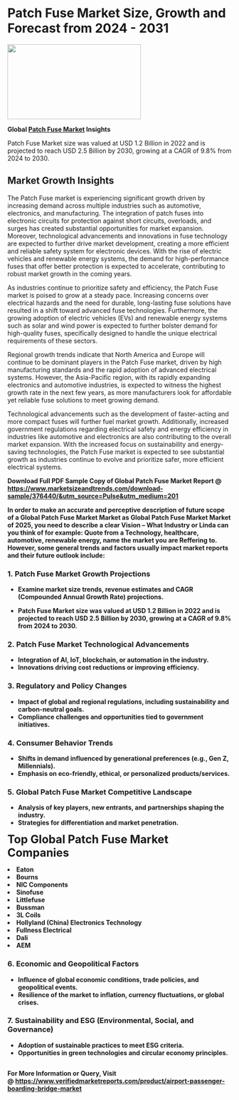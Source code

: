 <H1>Patch Fuse Market Size, Growth and Forecast from 2024 - 2031</H1><img class="aligncenter size-medium wp-image-584254" src="https://thirdeyenews.in/wp-content/uploads/2024/09/Global-Market-Research-300x168.jpeg" alt="" width="300" height="168" /><p><strong>Global&nbsp;<a href="https://www.marketsizeandtrends.com/download-sample/376440/&amp;utm_source=Pulse&amp;utm_medium=201">Patch Fuse Market</a> Insights</strong></p><p>Patch Fuse Market size was valued at USD 1.2 Billion in 2022 and is projected to reach USD 2.5 Billion by 2030, growing at a CAGR of 9.8% from 2024 to 2030.</p><p><h2>Market Growth Insights</h2> <p>The Patch Fuse market is experiencing significant growth driven by increasing demand across multiple industries such as automotive, electronics, and manufacturing. The integration of patch fuses into electronic circuits for protection against short circuits, overloads, and surges has created substantial opportunities for market expansion. Moreover, technological advancements and innovations in fuse technology are expected to further drive market development, creating a more efficient and reliable safety system for electronic devices. With the rise of electric vehicles and renewable energy systems, the demand for high-performance fuses that offer better protection is expected to accelerate, contributing to robust market growth in the coming years.</p> <p><strong></strong></p> <p>As industries continue to prioritize safety and efficiency, the Patch Fuse market is poised to grow at a steady pace. Increasing concerns over electrical hazards and the need for durable, long-lasting fuse solutions have resulted in a shift toward advanced fuse technologies. Furthermore, the growing adoption of electric vehicles (EVs) and renewable energy systems such as solar and wind power is expected to further bolster demand for high-quality fuses, specifically designed to handle the unique electrical requirements of these sectors.</p> <p>Regional growth trends indicate that North America and Europe will continue to be dominant players in the Patch Fuse market, driven by high manufacturing standards and the rapid adoption of advanced electrical systems. However, the Asia-Pacific region, with its rapidly expanding electronics and automotive industries, is expected to witness the highest growth rate in the next few years, as more manufacturers look for affordable yet reliable fuse solutions to meet growing demand.</p> <p>Technological advancements such as the development of faster-acting and more compact fuses will further fuel market growth. Additionally, increased government regulations regarding electrical safety and energy efficiency in industries like automotive and electronics are also contributing to the overall market expansion. With the increased focus on sustainability and energy-saving technologies, the Patch Fuse market is expected to see substantial growth as industries continue to evolve and prioritize safer, more efficient electrical systems.</p> <p><strong></p><p><span class=""><strong>Download Full PDF Sample Copy of Global Patch Fuse Market Report</strong> @ <a href="https://www.marketsizeandtrends.com/download-sample/376440/&amp;utm_source=Pulse&amp;utm_medium=201" target="_blank">https://www.marketsizeandtrends.com/download-sample/376440/&amp;utm_source=Pulse&amp;utm_medium=201</a></span></p><p>In order to make an accurate and perceptive description of future scope of a Global&nbsp;Patch Fuse Market Market as Global&nbsp;Patch Fuse Market Market of 2025, you need to describe a clear Vision &ndash; What Industry or Linda can you think of for example: Quote from a Technology, healthcare, automotive, renewable energy, name the market you are Reffering to. However, some general trends and factors usually impact market reports and their future outlook include:</p><h3>1.&nbsp;<strong>Patch Fuse Market Growth Projections</strong></h3><ul><li>Examine market size trends, revenue estimates and CAGR (Compounded Annual Growth Rate) projections.</li><li><p>Patch Fuse Market size was valued at USD 1.2 Billion in 2022 and is projected to reach USD 2.5 Billion by 2030, growing at a CAGR of 9.8% from 2024 to 2030.</p></li></ul><h3>2.&nbsp;<strong>Patch Fuse Market Technological Advancements</strong></h3><ul><li>Integration of AI, IoT, blockchain, or automation in the industry.</li><li>Innovations driving cost reductions or improving efficiency.</li></ul><h3>3.&nbsp;<strong>Regulatory and Policy Changes</strong></h3><ul><li>Impact of global and regional regulations, including sustainability and carbon-neutral goals.</li><li>Compliance challenges and opportunities tied to government initiatives.</li></ul><h3>4.&nbsp;<strong>Consumer Behavior Trends</strong></h3><ul><li>Shifts in demand influenced by generational preferences (e.g., Gen Z, Millennials).</li><li>Emphasis on eco-friendly, ethical, or personalized products/services.</li></ul><h3>5.&nbsp;<strong>Global Patch Fuse Market Competitive Landscape</strong></h3><ul><li>Analysis of key players, new entrants, and partnerships shaping the industry.</li><li>Strategies for differentiation and market penetration.</li></ul><p data-pm-slice="1 1 []"><span style="color: inherit; font-family: inherit; font-size: 25px;">Top Global Patch Fuse Market Companies</span></p><div class="" data-test-id=""><p><li>Eaton</li><li> Bourns</li><li> NIC Components</li><li> Sinofuse</li><li> Littlefuse</li><li> Bussman</li><li> 3L Coils</li><li> Hollyland (China) Electronics Technology</li><li> Fullness Electrical</li><li> Dali</li><li> AEM</li></p></div><h3>6.&nbsp;<strong>Economic and Geopolitical Factors</strong></h3><ul><li>Influence of global economic conditions, trade policies, and geopolitical events.</li><li>Resilience of the market to inflation, currency fluctuations, or global crises.</li></ul><h3>7.&nbsp;<strong>Sustainability and ESG (Environmental, Social, and Governance)</strong></h3><ul><li>Adoption of sustainable practices to meet ESG criteria.</li><li>Opportunities in green technologies and circular economy principles.</li></ul><h2><strong style="font-size: 14px;">For More Information or Query, Visit @&nbsp;</strong><a style="background-color: #ffffff; font-size: 14px;" href="https://www.marketsizeandtrends.com/report/patch-fuse-market/" target="_blank">https://www.verifiedmarketreports.com/product/airport-passenger-boarding-bridge-market</a></h2>
